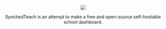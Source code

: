<p align="center">
<img src="https://github.com/SyncedTeach/.github/assets/53388199/cdbb86cc-4481-4e52-a915-5feb3407dd95">
</p>
<p align="center">
SynchedTeach is an attempt to make a free and open-source self-hostable school dashboard.
</p>


